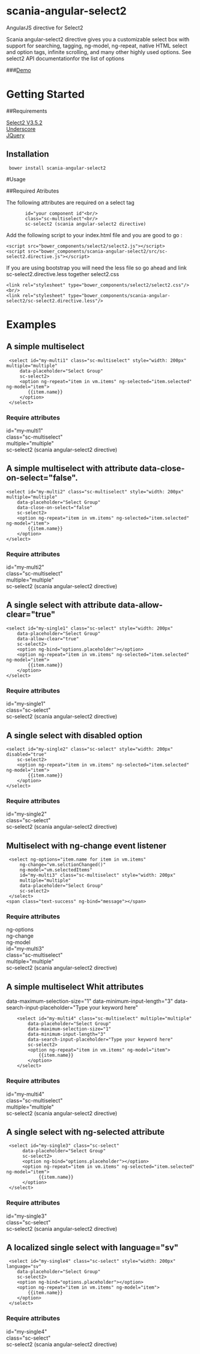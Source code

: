 # scania-angular-select2
AngularJS directive for Select2

Scania angular-select2 directive gives you a customizable select box with support for searching, tagging, ng-model, ng-repeat,
native HTML select and option tags, infinite scrolling, and many other highly used options. See select2 API documentationfor the list of options


###<a href="http://plnkr.co/edit/L3YYgq7TEM2mBG9s9we1?p=preview">Demo</a>

# Getting Started

##Requirements

<a href="https://github.com/ivaynberg/select2">Select2 V3.5.2</a><br/>
<a href="https://github.com/jashkenas/underscore">Underscore</a><br/>
<a href="http://jquery.com/">JQuery</a><br/>

## Installation

     bower install scania-angular-select2

#Usage

##Required Atributes

The following attributes are required on a select tag <br/>

           id="your component id"<br/>
           class="sc-multiselect"<br/>
           sc-select2 (scania angular-select2 directive)

  Add the following script to your index.html file and you are good to go :<br/>

<script type="text/javascript" src="bower_components/jquery/jquery.js"></script>
<script type="text/javascript" src="bower_components/underscore/underscore.js"></script>
    <script src="bower_components/select2/select2.js"></script>
    <script src="bower_components/scania-angular-select2/src/sc-select2.directive.js"></script>

  If you are using bootstrap you will need the less file so go ahead and link sc-select2.directive.less together select2.css

    <link rel="stylesheet" type="bower_components/select2/select2.css"/><br/>
    <link rel="stylesheet" type="bower_components/scania-angular-select2/sc-select2.directive.less"/>

# Examples

## A simple multiselect

     <select id="my-multi1" class="sc-multiselect" style="width: 200px" multiple="multiple"
         data-placeholder="Select Group"
         sc-select2>
         <option ng-repeat="item in vm.items" ng-selected="item.selected" ng-model="item">
            {{item.name}}
         </option>
     </select>

### Require attributes

id="my-multi1"<br/>
class="sc-multiselect"<br/>
multiple="multiple"<br/>
sc-select2 (scania angular-select2 directive)

## A simple multiselect with attribute data-close-on-select="false".

    <select id="my-multi2" class="sc-multiselect" style="width: 200px" multiple="multiple"
        data-placeholder="Select Group"
        data-close-on-select="false"
        sc-select2>
        <option ng-repeat="item in vm.items" ng-selected="item.selected" ng-model="item">
            {{item.name}}
        </option>
    </select>


### Require attributes

id="my-multi2"<br/>
class="sc-multiselect"<br/>
multiple="multiple"<br/>
sc-select2 (scania angular-select2 directive)

## A single select with attribute data-allow-clear="true"

    <select id="my-single1" class="sc-select" style="width: 200px"
        data-placeholder="Select Group"
        data-allow-clear="true"
        sc-select2>
        <option ng-bind="options.placeholder"></option>
        <option ng-repeat="item in vm.items" ng-selected="item.selected" ng-model="item">
            {{item.name}}
        </option>
    </select>


### Require attributes

id="my-single1"<br/>
class="sc-select"<br/>
sc-select2 (scania angular-select2 directive)

## A single select with disabled option

    <select id="my-single2" class="sc-select" style="width: 200px" disabled="true"
        sc-select2>
        <option ng-repeat="item in vm.items" ng-selected="item.selected" ng-model="item">
            {{item.name}}
        </option>
    </select>

### Require attributes

id="my-single2"<br/>
class="sc-select"<br/>
sc-select2 (scania angular-select2 directive)

## Multiselect with ng-change event listener

     <select ng-options="item.name for item in vm.items"
         ng-change="vm.selctionChanged()"
         ng-model="vm.selectedItems"
         id="my-multi3" class="sc-multiselect" style="width: 200px"
         multiple="multiple"
         data-placeholder="Select Group"
         sc-select2>
     </select>
    <span class="text-success" ng-bind="message"></span>


### Require attributes

ng-options<br/>
ng-change<br/>
ng-model<br/>
id="my-multi3"<br/>
class="sc-multiselect"<br/>
multiple="multiple"<br/>
sc-select2 (scania angular-select2 directive)

## A simple multiselect Whit attributes

data-maximum-selection-size="1"
data-minimum-input-length="3"
data-search-input-placeholder="Type your keyword here"


        <select id="my-multi4" class="sc-multiselect" multiple="multiple"
            data-placeholder="Select Group"
            data-maximum-selection-size="1"
            data-minimum-input-length="3"
            data-search-input-placeholder="Type your keyword here"
            sc-select2>
            <option ng-repeat="item in vm.items" ng-model="item">
                {{item.name}}
            </option>
        </select>


### Require attributes

id="my-multi4"<br/>
class="sc-multiselect"<br/>
multiple="multiple"<br/>
sc-select2 (scania angular-select2 directive)

## A single select with ng-selected attribute

     <select id="my-single3" class="sc-select"
          data-placeholder="Select Group"
          sc-select2>
          <option ng-bind="options.placeholder"></option>
          <option ng-repeat="item in vm.items" ng-selected="item.selected" ng-model="item">
                {{item.name}}
          </option>
     </select>

### Require attributes

id="my-single3"<br/>
class="sc-select"<br/>
sc-select2 (scania angular-select2 directive)

## A localized single select with language="sv"

     <select id="my-single4" class="sc-select" style="width: 200px" language="sv"
        data-placeholder="Select Group"
        sc-select2>
        <option ng-bind="options.placeholder"></option>
        <option ng-repeat="item in vm.items" ng-model="item">
            {{item.name}}
        </option>
     </select>

### Require attributes

 id="my-single4"<br/>
class="sc-select"<br/>
sc-select2 (scania angular-select2 directive)